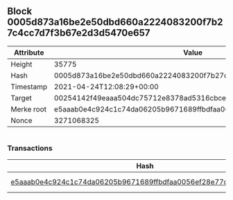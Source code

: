 ## Block 0005d873a16be2e50dbd660a2224083200f7b27c4cc7d7f3b67e2d3d5470e657

Attribute | Value
--- | ---
Height | 35775
Hash | 0005d873a16be2e50dbd660a2224083200f7b27c4cc7d7f3b67e2d3d5470e657
Timestamp | 2021-04-24T12:08:29+00:00
Target | 00254142f49eaaa504dc75712e8378ad5316cbcead634704b3734b6271167cc4
Merke root | e5aaab0e4c924c1c74da06205b9671689ffbdfaa0056ef28e77c69836716e26f
Nonce | 3271068325

```

```

### Transactions

Hash | Amount
--- | ---
[e5aaab0e4c924c1c74da06205b9671689ffbdfaa0056ef28e77c69836716e26f](e5aaab0e4c924c1c74da06205b9671689ffbdfaa0056ef28e77c69836716e26f.md) | 10.00000000 SKEPTI 
